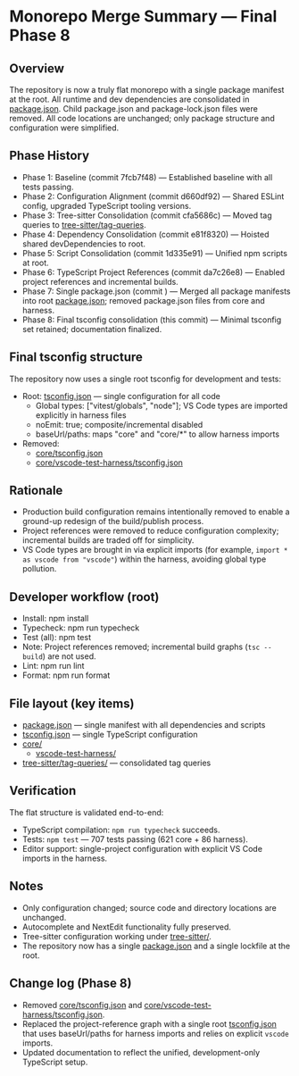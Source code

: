 # Monorepo Merge Summary — Final Phase 8

## Overview

The repository is now a truly flat monorepo with a single package manifest at the root. All runtime and dev dependencies are consolidated in [package.json](package.json). Child package.json and package-lock.json files were removed. All code locations are unchanged; only package structure and configuration were simplified.

## Phase History

- Phase 1: Baseline (commit 7fcb7f48) — Established baseline with all tests passing.
- Phase 2: Configuration Alignment (commit d660df92) — Shared ESLint config, upgraded TypeScript tooling versions.
- Phase 3: Tree-sitter Consolidation (commit cfa5686c) — Moved tag queries to [tree-sitter/tag-queries](tree-sitter/tag-queries).
- Phase 4: Dependency Consolidation (commit e81f8320) — Hoisted shared devDependencies to root.
- Phase 5: Script Consolidation (commit 1d335e91) — Unified npm scripts at root.
- Phase 6: TypeScript Project References (commit da7c26e8) — Enabled project references and incremental builds.
- Phase 7: Single package.json (commit <finalize-packages>) — Merged all package manifests into root [package.json](package.json); removed package.json files from core and harness.
- Phase 8: Final tsconfig consolidation (this commit) — Minimal tsconfig set retained; documentation finalized.

## Final tsconfig structure

The repository now uses a single root tsconfig for development and tests:

- Root: [tsconfig.json](tsconfig.json) — single configuration for all code
  - Global types: ["vitest/globals", "node"]; VS Code types are imported explicitly in harness files
  - noEmit: true; composite/incremental disabled
  - baseUrl/paths: maps "core" and "core/\*" to allow harness imports
- Removed:
  - [core/tsconfig.json](core/tsconfig.json)
  - [core/vscode-test-harness/tsconfig.json](core/vscode-test-harness/tsconfig.json)

## Rationale

- Production build configuration remains intentionally removed to enable a ground-up redesign of the build/publish process.
- Project references were removed to reduce configuration complexity; incremental builds are traded off for simplicity.
- VS Code types are brought in via explicit imports (for example, `import * as vscode from "vscode"`) within the harness, avoiding global type pollution.

## Developer workflow (root)

- Install: npm install
- Typecheck: npm run typecheck
- Test (all): npm test
- Note: Project references removed; incremental build graphs (`tsc --build`) are not used.
- Lint: npm run lint
- Format: npm run format

## File layout (key items)

- [package.json](package.json) — single manifest with all dependencies and scripts
- [tsconfig.json](tsconfig.json) — single TypeScript configuration
- [core/](core)
  - [vscode-test-harness/](core/vscode-test-harness)
- [tree-sitter/tag-queries/](tree-sitter/tag-queries) — consolidated tag queries

## Verification

The flat structure is validated end-to-end:

- TypeScript compilation: `npm run typecheck` succeeds.
- Tests: `npm test` — 707 tests passing (621 core + 86 harness).
- Editor support: single-project configuration with explicit VS Code imports in the harness.

## Notes

- Only configuration changed; source code and directory locations are unchanged.
- Autocomplete and NextEdit functionality fully preserved.
- Tree-sitter configuration working under [tree-sitter/](tree-sitter).
- The repository now has a single [package.json](package.json) and a single lockfile at the root.

## Change log (Phase 8)

- Removed [core/tsconfig.json](core/tsconfig.json) and [core/vscode-test-harness/tsconfig.json](core/vscode-test-harness/tsconfig.json).
- Replaced the project-reference graph with a single root [tsconfig.json](tsconfig.json) that uses baseUrl/paths for harness imports and relies on explicit `vscode` imports.
- Updated documentation to reflect the unified, development-only TypeScript setup.
